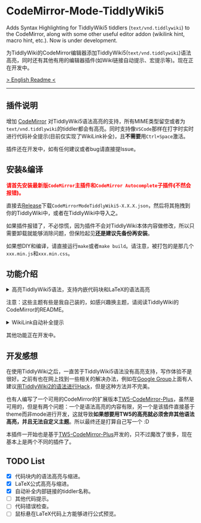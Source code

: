 # CodeMirror-Mode-TiddlyWiki5

Adds Syntax Highlighting for TiddlyWiki5 tiddlers (`text/vnd.tiddlywiki`) to the CodeMirror, along with some other useful editor addon (wikilink hint, macro hint, etc.). Now is under development.

为TiddlyWiki的CodeMirror编辑器添加TiddlyWiki5(`text/vnd.tiddlywiki`)语法高亮，同时还有其他有用的编辑器插件(如Wiki链接自动提示、宏提示等)。现在正在开发中。

[> English Readme <](https://github.com/Gk0Wk/CodeMirror-Mode-TiddlyWiki5/blob/main/README_en.md)

---

## 插件说明

增加 [CodeMirror](http://codemirror.net) 对TiddlyWiki5语法高亮的支持，所有MIME类型留空或者为`text/vnd.tiddlywiki`的tiddler都会有高亮。同时支持像`VSCode`那样在打字时实时进行代码补全提示(目前仅实现了WikiLink补全)，且**不需要**用`Ctrl+Space`激活。

插件还在开发中，如有任何建议或者bug请直接提Issue。

## 安装&编译

<span style="color: red; font-weight: 900;">请首先安装最新版`CodeMirror`主插件和`CodeMirror Autocomplete`子插件(不然会报错)。</span>

直接去[Release](https://github.com/Gk0Wk/CodeMirror-Mode-TiddlyWiki5/releases)下载`CodeMirrorModeTiddlyWiki5-X.X.X.json`，然后将其拖拽到你的TiddlyWiki中，或者在TiddlyWiki中导入之。

如果插件报错了，不必惊慌，因为插件不会对TiddlyWiki本体内容做修改，所以只需要卸载就能够消除问题，但保险起见**还是建议先备份再安装**。

如果想DIY和编译，请直接运行`make`或者`make build`。请注意，被打包的是那几个`xxx.min.js`和`xxx.min.css`。

## 功能介绍

<details>
<summary>高亮TiddlyWiki5语法，支持内嵌代码块和LaTeX的语法高亮</summary>

Default:
![default](media/mode-default.jpg)

Ayu-Dark:
![ayu-dark](media/mode-ayu-dark.jpg)

TiddlyWiki:
![tiddlywiki](media/mode-tiddlywiki.jpg)

</details>

注意：这些主题有些是我自己装的，如感兴趣换主题，请阅读TiddlyWiki的CodeMirror的README。

<details>
<summary>WikiLink自动补全提示</summary>

![wikilink-hint](media/wikilink-hint.gif)

</details>

其他功能正在开发中。

## 开发感想

在使用TiddlyWiki之后，一直苦于TiddlyWiki5语法没有高亮支持，写作体验不是很好。之前有也在网上找到一些相关的解决办法，例如在[Google Group](https://groups.google.com/g/tiddlywiki/c/c3y-PycRP4M)上面有人建议[用TiddlyWiki2的语法进行Hack](https://www.gitmemory.com/issue/Jermolene/TiddlyWiki5/3685/770313436)，但是这种方法并不完美。

也有人编写了一个可用的CodeMirror的扩展版本[TW5-CodeMirror-Plus](https://github.com/adithya-badidey/TW5-codemirror-plus)，虽然是可用的，但是有两个问题：一个是语法高亮的内容有限，另一个是该插件直接基于theme而非mode进行开发，这就导致**如果想要用TW5的高亮就必须舍弃其他语法高亮，并且无法自定义主题**。所以最终还是打算自己写一个 :D

本插件一开始也是基于[TW5-CodeMirror-Plus](https://github.com/adithya-badidey/TW5-codemirror-plus)开发的，只不过魔改了很多，现在基本上是两个不同的插件了。

## TODO List

- [x] 代码块内的语法高亮与缩进。
- [x] LaTeX公式高亮与缩进。
- [x] 自动补全内部链接的tiddler名称。
- [ ] 其他代码提示。
- [ ] 代码错误检查。
- [ ] 鼠标悬在LaTeX代码上方能够进行公式预览。
